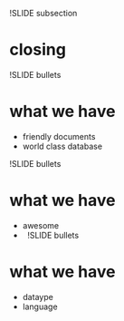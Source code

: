 !SLIDE subsection
# closing

!SLIDE bullets
# what we have
* friendly documents
* world class database

!SLIDE bullets
# what we have
* awesome
*  
!SLIDE bullets
# what we have
* dataype
* language
